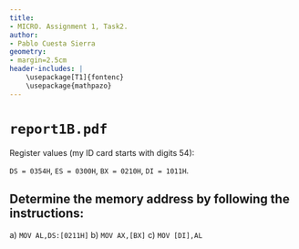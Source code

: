 ```yaml
---
title:
- MICRO. Assignment 1, Task2.
author:
- Pablo Cuesta Sierra
geometry:
- margin=2.5cm
header-includes: |
    \usepackage[T1]{fontenc}
    \usepackage{mathpazo}
---
```


# `report1B.pdf`

Register values (my ID card starts with digits 54): 

`DS = 0354H`, 
`ES = 0300H`,
`BX = 0210H`, 
`DI = 1011H`.

## Determine the memory address by following the instructions:

a) `MOV AL,DS:[0211H]`
b) `MOV AX,[BX]`
c) `MOV [DI],AL`